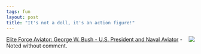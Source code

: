 ```yaml
---
tags: fun
layout: post
title: "It's not a doll, it's an action figure!"
---
```




<a href='http://www.kbtoys.com/genProduct.html/PID/2431939/ctid/17/place/aguc?_ts=n&ls=collect&_e=3f464&_v=3F46433CcsAIe498EC6FD28F&_ts=y'><img src='http://images.kbtoys.com/g/toys/small/123116.jpg' align='right' border='0'/></a>
<a href="http://www.kbtoys.com/genProduct.html/PID/2431939/ctid/17/place/aguc?_ts=n&ls=collect&_e=3f464&_v=3F46433CcsAIe498EC6FD28F&_ts=y">Elite Force Aviator: George W. Bush - U.S. President and Naval Aviator</a> - Noted without comment.


